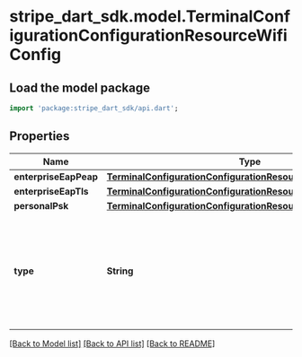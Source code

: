 # stripe_dart_sdk.model.TerminalConfigurationConfigurationResourceWifiConfig

## Load the model package
```dart
import 'package:stripe_dart_sdk/api.dart';
```

## Properties
Name | Type | Description | Notes
------------ | ------------- | ------------- | -------------
**enterpriseEapPeap** | [**TerminalConfigurationConfigurationResourceEnterprisePeapWifi**](TerminalConfigurationConfigurationResourceEnterprisePeapWifi.md) |  | [optional] 
**enterpriseEapTls** | [**TerminalConfigurationConfigurationResourceEnterpriseTlsWifi**](TerminalConfigurationConfigurationResourceEnterpriseTlsWifi.md) |  | [optional] 
**personalPsk** | [**TerminalConfigurationConfigurationResourcePersonalPskWifi**](TerminalConfigurationConfigurationResourcePersonalPskWifi.md) |  | [optional] 
**type** | **String** | Security type of the WiFi network. The hash with the corresponding name contains the credentials for this security type. | 

[[Back to Model list]](../README.md#documentation-for-models) [[Back to API list]](../README.md#documentation-for-api-endpoints) [[Back to README]](../README.md)


